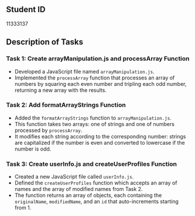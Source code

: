 ## Student ID
11333137

## Description of Tasks

### Task 1: Create arrayManipulation.js and processArray Function
- Developed a JavaScript file named `arrayManipulation.js`.
- Implemented the `processArray` function that processes an array of numbers by squaring each even number and tripling each odd number, returning a new array with the results.

### Task 2: Add formatArrayStrings Function
- Added the `formatArrayStrings` function to `arrayManipulation.js`.
- This function takes two arrays: one of strings and one of numbers processed by `processArray`.
- It modifies each string according to the corresponding number: strings are capitalized if the number is even and converted to lowercase if the number is odd.

### Task 3: Create userInfo.js and createUserProfiles Function
- Created a new JavaScript file called `userInfo.js`.
- Defined the `createUserProfiles` function which accepts an array of names and the array of modified names from Task 2.
- The function returns an array of objects, each containing the `originalName`, `modifiedName`, and an `id` that auto-increments starting from 1.

